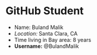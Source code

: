 # GitHub Student

* Name: Buland Malik
* *Location:* Santa Clara, CA
* Time living in Bay area: 8 years
* **Username:** @BulandMalik
